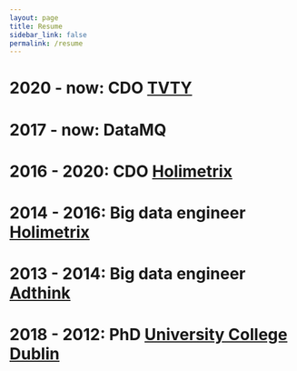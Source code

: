 ```yaml
---
layout: page
title: Resume
sidebar_link: false
permalink: /resume
---
```


# 2020 - now: CDO [TVTY](https://tvty.tv)

# 2017 - now: DataMQ

# 2016 - 2020: CDO [Holimetrix](https://holimetrix.com)

# 2014 - 2016: Big data engineer [Holimetrix](https://holimetrix.com)

# 2013 - 2014: Big data engineer [Adthink](https://adthink.com)

# 2018 - 2012: PhD [University College Dublin](https://www.ucd.ie)